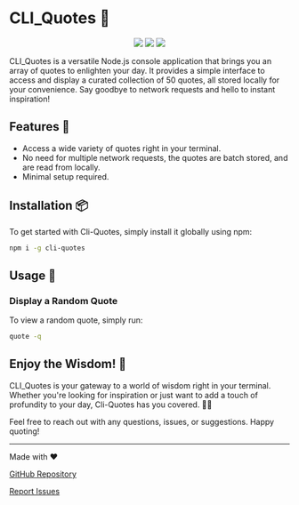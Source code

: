 # CLI_Quotes 📜

<div align=center>

<img  src='https://img.shields.io/npm/v/cli_quotes.svg?style=flat'>

<img  src='https://img.shields.io/npm/dt/cli_quotes.svg?style=flat'>

<img  src='https://img.shields.io/npm/l/cli_quotes.svg?style=flat'>

</div>

CLI_Quotes is a versatile Node.js console application that brings you an array of quotes to enlighten your day. It provides a simple interface to access and display a curated collection of 50 quotes, all stored locally for your convenience. Say goodbye to network requests and hello to instant inspiration!

<!-- ![Cli_Quotes](https://placeimg.com/600/400/nature) -->

## Features 🚀

- Access a wide variety of quotes right in your terminal.
- No need for multiple network requests, the quotes are batch stored, and are read from locally.
- Minimal setup required.

## Installation 📦

To get started with Cli-Quotes, simply install it globally using npm:

```bash
npm i -g cli-quotes
```

## Usage 🧘

### Display a Random Quote

To view a random quote, simply run:

```bash
quote -q
```

## Enjoy the Wisdom! 🌟

CLI_Quotes is your gateway to a world of wisdom right in your terminal. Whether you're looking for inspiration or just want to add a touch of profundity to your day, Cli-Quotes has you covered. 📜✨

Feel free to reach out with any questions, issues, or suggestions. Happy quoting!

---

Made with ❤️

[GitHub Repository](https://github.com/u4ik/CLI_Quotes)

[Report Issues](https://github.com/u4ik/CLI_Quotes/issues)

